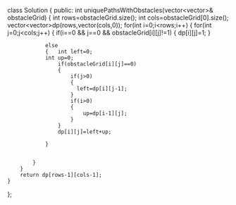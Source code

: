 class Solution {
public:
    int uniquePathsWithObstacles(vector<vector<int>>& obstacleGrid) {
        int rows=obstacleGrid.size();
        int cols=obstacleGrid[0].size();
        vector<vector<int>>dp(rows,vector<int>(cols,0));
        for(int i=0;i<rows;i++)
        {
            for(int j=0;j<cols;j++)
            {
                if(i==0 && j==0 && obstacleGrid[i][j]!=1)
                {
                    dp[i][j]=1;
                }

                else
                {   int left=0;
                int up=0;
                    if(obstacleGrid[i][j]==0)
                    {   
                        if(j>0)
                        {
                          left=dp[i][j-1];  
                        }
                        if(i>0)
                        {
                            up=dp[i-1][j];
                        }
                    }
                    dp[i][j]=left+up;

                }


            }
        }
        return dp[rows-1][cols-1];
    }
};
